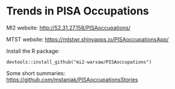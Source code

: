# Trends in PISA Occupations

MI2 website: http://52.31.27.158/PISAoccupations/

MTST website: https://mtstwr.shinyapps.io/PISAoccupationsApp/

Install the R package:

```
devtools::install_github("mi2-warsaw/PISAoccupations")
```

Some short summaries: https://github.com/mstaniak/PISAoccupationsStories

